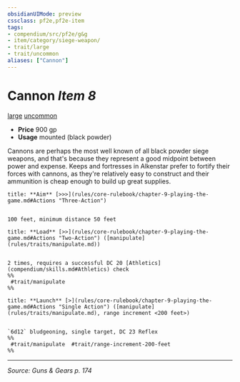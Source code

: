 ```yaml
---
obsidianUIMode: preview
cssclass: pf2e,pf2e-item
tags:
- compendium/src/pf2e/g&g
- item/category/siege-weapon/
- trait/large
- trait/uncommon
aliases: ["Cannon"]
---
```

# Cannon *Item 8*  
[large](large-b1.md "Large Size Trait")  [uncommon](uncommon.md "Uncommon Rarity Trait")  

- **Price** 900 gp
- **Usage** mounted (black powder)

Cannons are perhaps the most well known of all black powder siege weapons, and that's because they represent a good midpoint between power and expense. Keeps and fortresses in Alkenstar prefer to fortify their forces with cannons, as they're relatively easy to construct and their ammunition is cheap enough to build up great supplies.

```ad-embed-ability
title: **Aim** [>>>](rules/core-rulebook/chapter-9-playing-the-game.md#Actions "Three-Action")


100 feet, minimum distance 50 feet
```

```ad-embed-ability
title: **Load** [>>](rules/core-rulebook/chapter-9-playing-the-game.md#Actions "Two-Action") ([manipulate](rules/traits/manipulate.md))


2 times, requires a successful DC 20 [Athletics](compendium/skills.md#Athletics) check  
%%
 #trait/manipulate 
%%
```

```ad-embed-ability
title: **Launch** [>](rules/core-rulebook/chapter-9-playing-the-game.md#Actions "Single Action") ([manipulate](rules/traits/manipulate.md), range increment <200 feet>)


`6d12` bludgeoning, single target, DC 23 Reflex  
%%
 #trait/manipulate  #trait/range-increment-200-feet 
%%
```


---
*Source: Guns & Gears p. 174*